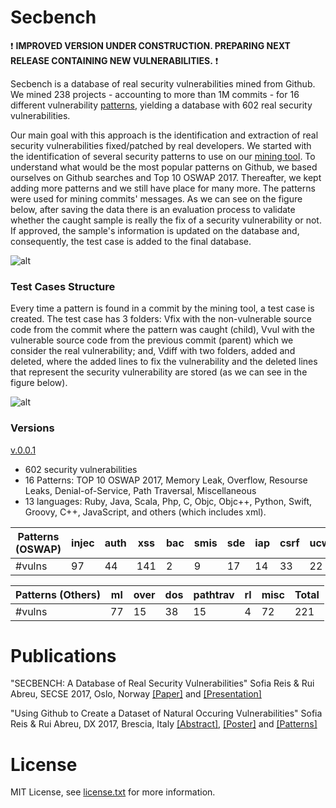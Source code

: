 # Secbench

:exclamation: **IMPROVED VERSION UNDER CONSTRUCTION. PREPARING NEXT RELEASE CONTAINING NEW VULNERABILITIES.** :exclamation:


Secbench is a database of real security vulnerabilities mined from Github. We mined 238 projects - accounting to more than 1M commits - for 16 different vulnerability [patterns](https://tqrg.github.io/secbench/patterns.html), yielding a database with 602 real security vulnerabilities. 

Our main goal with this approach is the identification and extraction of real security vulnerabilities fixed/patched by real developers. We started with the identification of several security patterns to use on our [mining tool](https://github.com/TQRG/secbench-mining-tool). To understand what would be the most popular patterns on Github, we based ourselves on Github searches and Top 10 OSWAP 2017. Thereafter, we kept adding more patterns and we still have place for many more. The patterns were used for mining commits' messages. As we can see on the figure below, after saving the data there is an evaluation process to validate whether the caught sample is really the fix of a security vulnerability or not. If approved, the sample's information is updated on the database and, consequently, the test case is added to the final database.

![alt](https://github.com/TQRG/secbench/blob/master/static/images/methodology.png?raw=true)

### Test Cases Structure

Every time a pattern is found in a commit by the mining tool, a test case is created. The test case has 3 folders: Vfix with the non-vulnerable source code from the commit where the pattern was caught (child), Vvul with the vulnerable source code from the previous commit (parent) which we consider the real vulnerability; and, Vdiff with two folders, added and deleted, where the added lines to fix the vulnerability and the deleted lines that represent the security vulnerability are stored (as we can see in the figure below).

![alt](https://github.com/TQRG/secbench/blob/master/static/images/test_case.png?raw=true)


### Versions

[v.0.0.1](https://console.cloud.google.com/storage/browser/v0_0_1/?project=secbench-161618)
* 602 security vulnerabilities
* 16 Patterns: TOP 10 OSWAP 2017, Memory Leak, Overflow, Resourse Leaks, Denial-of-Service, Path Traversal, Miscellaneous
* 13 languages: Ruby, Java, Scala, Php, C, Objc, Objc++, Python, Swift, Groovy, C++, JavaScript, and others (which includes xml).

| Patterns (OSWAP) | injec | auth | xss | bac | smis | sde | iap | csrf | ucwkv | upapi | Total |
| --- | --- | --- | --- | --- | --- | --- | --- | --- | --- | --- | --- | 
| #vulns | 97 | 44 | 141 | 2 | 9 | 17 | 14 | 33 | 22 | 2 | 381 |

| Patterns (Others) | ml | over | dos | pathtrav | rl | misc | Total |
| --- | --- | --- | --- | --- | --- | --- | --- |
| #vulns | 77 | 15 | 38 | 15 | 4 | 72 | 221 |


# Publications

"SECBENCH: A Database of Real Security Vulnerabilities" Sofia Reis & Rui Abreu, SECSE 2017, Oslo, Norway [[Paper]](https://github.com/TQRG/secbench/raw/master/papers/secse/paper.pdf) and [[Presentation]](https://github.com/TQRG/secbench/raw/master/papers/secse/presentation.pdf)

"Using Github to Create a Dataset of Natural Occuring Vulnerabilities" Sofia Reis & Rui Abreu, DX 2017, Brescia, Italy [[Abstract]](https://github.com/TQRG/secbench/raw/master/papers/dx17/abstract.pdf), [[Poster]](https://github.com/TQRG/secbench/raw/master/papers/dx17/poster.pdf) and [[Patterns]](https://github.com/TQRG/secbench/raw/master/papers/dx17/patterns.pdf)


# License
MIT License, see [license.txt](https://github.com/TQRG/secbench/blob/master/license.txt) for more information.
